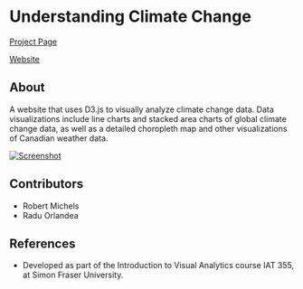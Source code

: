 # Understanding Climate Change

[Project Page](https://rmichels.com/understandingClimateChange)

[Website](http://understandingclimatechange.rmichels.com/ccImpacts.html)

## About

A website that uses D3.js to visually analyze climate change data. Data visualizations include line charts and stacked area charts of global climate change data, as well as a detailed choropleth map and other visualizations of Canadian weather data.

[![Screenshot](https://rmichels.com/assets/img/understandingClimateChange.jpg)](http://understandingclimatechange.rmichels.com/ccImpacts.html)

## Contributors
* Robert Michels
* Radu Orlandea

## References
* Developed as part of the Introduction to Visual Analytics course IAT 355, at Simon Fraser University.
